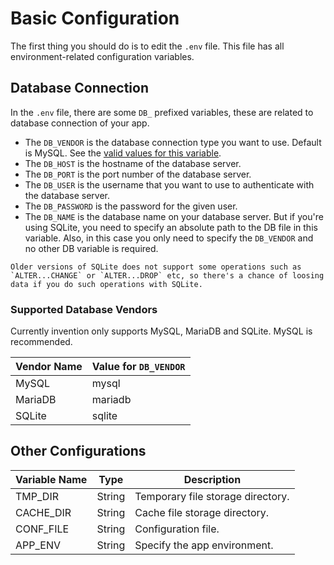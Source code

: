 # Basic Configuration

The first thing you should do is to edit the `.env` file. This file has all environment-related configuration variables.

## Database Connection
In the `.env` file, there are some `DB_` prefixed variables, these are related to database connection of your app.

- The `DB_VENDOR` is the database connection type you want to use. Default is MySQL. See the [valid values for this variable](#supported-database-vendors).
- The `DB_HOST` is the hostname of the database server.
- The `DB_PORT` is the port number of the database server.
- The `DB_USER` is the username that you want to use to authenticate with the database server.
- The `DB_PASSWORD` is the password for the given user.
- The `DB_NAME` is the database name on your database server. But if you're using SQLite, you need to specify an absolute path to the DB file in this variable. Also, in this case you only need to specify the `DB_VENDOR` and no other DB variable is required.


<div class="alert alert-warning">
    <span class="icon alert-icon"></span>

    Older versions of SQLite does not support some operations such as `ALTER...CHANGE` or `ALTER...DROP` etc, so there's a chance of loosing data if you do such operations with SQLite.
</div>

### Supported Database Vendors
Currently invention only supports MySQL, MariaDB and SQLite. MySQL is recommended.

|Vendor Name|Value for `DB_VENDOR`|
|-----------|---------------------|
|MySQL      |mysql                |
|MariaDB    |mariadb              |
|SQLite     |sqlite               |

## Other Configurations

|Variable Name|Type   |Description                             |
|-------------|-------|----------------------------------------|
|TMP_DIR      |String |Temporary file storage directory.       |
|CACHE_DIR    |String |Cache file storage directory.           |
|CONF_FILE    |String |Configuration file.                     |
|APP_ENV      |String |Specify the app environment.            |